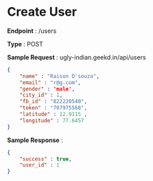 # Create User
**Endpoint** : /users

**Type**	 : POST

**Sample Request** : ugly-indian.geekd.in/api/users
```json
{
	"name" : "Raison D'souza",
	"email" : "r@g.com",
	"gender" : 'male',
	"city_id" : 1,
	"fb_id" : "822220540",
	"token" : "707975568",
	"latitude" : 12.9115 ,
	"longitude" : 77.6457
}
```

**Sample Response** :
```json
{
	"success" : true,
	"user_id" : 1
}
```
